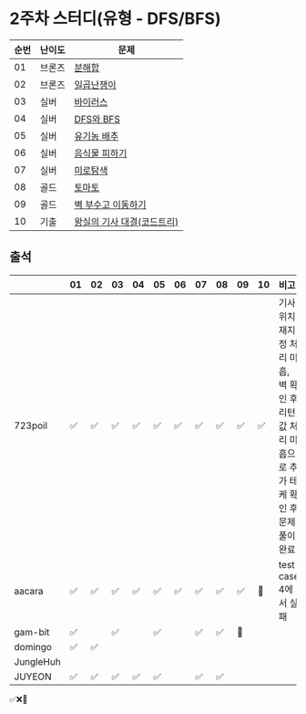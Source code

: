 # 2주차 스터디(유형 - DFS/BFS)
|순번|난이도|문제|
|------|----|---|
|01|브론즈|[분해합](https://www.acmicpc.net/problem/2231)|
|02|브론즈|[일곱난쟁이](https://www.acmicpc.net/problem/2309)|
|03|실버|[바이러스](https://www.acmicpc.net/problem/2606)|
|04|실버|[DFS와 BFS](https://www.acmicpc.net/problem/1260)|
|05|실버|[유기농 배추](https://www.acmicpc.net/problem/1012)|
|06|실버|[음식물 피하기](https://www.acmicpc.net/problem/1743)|
|07|실버|[미로탐색](https://www.acmicpc.net/problem/2178)|
|08|골드|[토마토](https://www.acmicpc.net/problem/7576)|
|09|골드|[벽 부수고 이동하기](https://www.acmicpc.net/problem/2206)|
|10|기출|[왕실의 기사 대결(코드트리)](https://www.codetree.ai/training-field/frequent-problems/problems/royal-knight-duel)|

## 출석

|         |01|02|03|04|05|06|07|08|09|10|비고|
|---------|--|--|--|--|--|--|--|--|--|--|:--|
|723poil  |✅|✅|✅|✅|✅|✅|✅|✅|✅|✅|기사 위치 재지정 처리 미흡, 벽 확인 후 리턴 값 처리 미흡으로 추가 테케 확인 후 문제 풀이 완료| 
|aacara   |✅|✅|✅|✅|✅|✅|✅|✅|✅|🥺|test case 4에서 실패| 
|gam-bit  |✅|  |✅|  |✅|  |✅|✅|🥺|  |   | 
|domingo  |✅|✅||||||||| | 
|JungleHuh|  |  |  |  |  |  |  |  |  |  |   | 
|JUYEON   |✅|✅|✅|✅|✅||✅|✅||| | 

✅❌🥺
